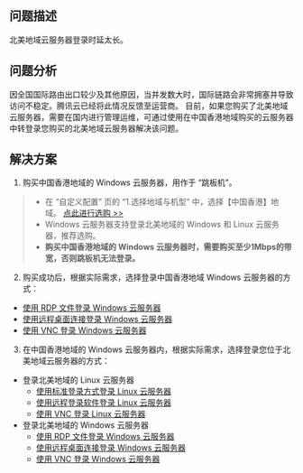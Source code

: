 ## 问题描述
北美地域云服务器登录时延太长。

## 问题分析
因全国国际路由出口较少及其他原因，当并发数大时，国际链路会非常拥塞并导致访问不稳定。腾讯云已经将此情况反馈至运营商。
目前，如果您购买了北美地域云服务器，需要在国内进行管理运维，可通过使用在中国香港地域购买的云服务器中转登录您购买的北美地域云服务器解决该问题。

## 解决方案
1. 购买中国香港地域的 Windows 云服务器，用作于 “跳板机”。
> 
> - 在 “自定义配置” 页的 “1.选择地域与机型” 中，选择【中国香港】地域。
> [点此进行选购 >>](https://buy.cloud.tencent.com/cvm?tab=custom&step=1&regionId=5&zoneId=0&instanceType=S2ne.SMALL2&platform=CentOS&systemDiskType=CLOUD_PREMIUM&systemDiskSize=50&bandwidthType=BANDWIDTH_PREPAID&loginSet=SET_PASSWORD)
> - Windows 云服务器支持登录北美地域的 Windows 和 Linux 云服务器，推荐选购。
> - **购买中国香港地域的 Windows 云服务器时，需要购买至少1Mbps的带宽，否则跳板机无法登录。**
>
2. 购买成功后，根据实际需求，选择登录中国香港地域 Windows 云服务器的方式：
 - [使用 RDP 文件登录 Windows 云服务器](https://intl.cloud.tencent.com/document/product/213/5435)
 - [使用远程桌面连接登录 Windows 云服务器](https://intl.cloud.tencent.com/document/product/213/32498)
 - [使用 VNC 登录 Windows 云服务器](https://intl.cloud.tencent.com/document/product/213/32496)
3. 在中国香港地域的 Windows 云服务器内，根据实际需求，选择登录您位于北美地域云服务器的方式：
 - 登录北美地域的 Linux 云服务器
    - [使用标准登录方式登录 Linux 云服务器](https://intl.cloud.tencent.com/document/product/213/5436)
    - [使用远程登录软件登录 Linux 云服务器](https://intl.cloud.tencent.com/document/product/213/32502)
    - [使用 VNC 登录 Linux 云服务器](https://intl.cloud.tencent.com/document/product/213/32494)
 - 登录北美地域的 Windows 云服务器 
    - [使用 RDP 文件登录 Windows 云服务器](https://intl.cloud.tencent.com/document/product/213/5435)
    - [使用远程桌面连接登录 Windows 云服务器](https://intl.cloud.tencent.com/document/product/213/32498)
    - [使用 VNC 登录 Windows 云服务器](https://intl.cloud.tencent.com/document/product/213/32496)
